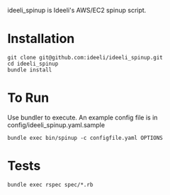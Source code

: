 ideeli_spinup is Ideeli's AWS/EC2 spinup script.

Installation 
============

```
git clone git@github.com:ideeli/ideeli_spinup.git
cd ideeli_spinup
bundle install
```

To Run
======

Use bundler to execute. An example config file is in config/ideeli_spinup.yaml.sample

```
bundle exec bin/spinup -c configfile.yaml OPTIONS
```




Tests
=====

```
bundle exec rspec spec/*.rb
```



